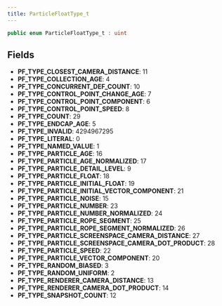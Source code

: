 ```yaml
---
title: ParticleFloatType_t
---
```


```csharp
public enum ParticleFloatType_t : uint
```

## Fields

- **PF_TYPE_CLOSEST_CAMERA_DISTANCE**: 11
- **PF_TYPE_COLLECTION_AGE**: 4
- **PF_TYPE_CONCURRENT_DEF_COUNT**: 10
- **PF_TYPE_CONTROL_POINT_CHANGE_AGE**: 7
- **PF_TYPE_CONTROL_POINT_COMPONENT**: 6
- **PF_TYPE_CONTROL_POINT_SPEED**: 8
- **PF_TYPE_COUNT**: 29
- **PF_TYPE_ENDCAP_AGE**: 5
- **PF_TYPE_INVALID**: 4294967295
- **PF_TYPE_LITERAL**: 0
- **PF_TYPE_NAMED_VALUE**: 1
- **PF_TYPE_PARTICLE_AGE**: 16
- **PF_TYPE_PARTICLE_AGE_NORMALIZED**: 17
- **PF_TYPE_PARTICLE_DETAIL_LEVEL**: 9
- **PF_TYPE_PARTICLE_FLOAT**: 18
- **PF_TYPE_PARTICLE_INITIAL_FLOAT**: 19
- **PF_TYPE_PARTICLE_INITIAL_VECTOR_COMPONENT**: 21
- **PF_TYPE_PARTICLE_NOISE**: 15
- **PF_TYPE_PARTICLE_NUMBER**: 23
- **PF_TYPE_PARTICLE_NUMBER_NORMALIZED**: 24
- **PF_TYPE_PARTICLE_ROPE_SEGMENT**: 25
- **PF_TYPE_PARTICLE_ROPE_SEGMENT_NORMALIZED**: 26
- **PF_TYPE_PARTICLE_SCREENSPACE_CAMERA_DISTANCE**: 27
- **PF_TYPE_PARTICLE_SCREENSPACE_CAMERA_DOT_PRODUCT**: 28
- **PF_TYPE_PARTICLE_SPEED**: 22
- **PF_TYPE_PARTICLE_VECTOR_COMPONENT**: 20
- **PF_TYPE_RANDOM_BIASED**: 3
- **PF_TYPE_RANDOM_UNIFORM**: 2
- **PF_TYPE_RENDERER_CAMERA_DISTANCE**: 13
- **PF_TYPE_RENDERER_CAMERA_DOT_PRODUCT**: 14
- **PF_TYPE_SNAPSHOT_COUNT**: 12


